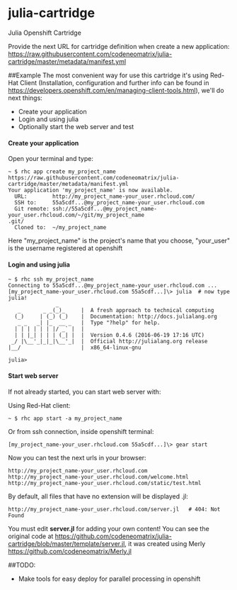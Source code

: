 # julia-cartridge


Julia Openshift Cartridge



Provide the next URL for cartridge definition when create a new application:
https://raw.githubusercontent.com/codeneomatrix/julia-cartridge/master/metadata/manifest.yml

##Example
The most convenient way for use this cartridge it's using Red-Hat Client (Installation, configuration and further info can be found in https://developers.openshift.com/en/managing-client-tools.html), we'll do next things:
* Create your application
* Login and using julia
* Optionally start the web server and test

#### Create your application
Open your terminal and type:
<pre><code>~ $ rhc app create my_project_name https://raw.githubusercontent.com/codeneomatrix/julia-cartridge/master/metadata/manifest.yml
Your application 'my_project_name' is now available.
  URL:        http://my_project_name-your_user.rhcloud.com/
  SSH to:     55a5cdf...@my_project_name-your_user.rhcloud.com
  Git remote: ssh://55a5cdf...@my_project_name-your_user.rhcloud.com/~/git/my_project_name
.git/
  Cloned to:  ~/my_project_name
</code></pre>
Here "my_project_name" is the project's name that you choose, "your_user" is the username registered at openshift


#### Login and using julia
<pre><code>~ $ rhc ssh my_project_name
Connecting to 55a5cdf...@my_project_name-your_user.rhcloud.com ...
[my_project_name-your_user.rhcloud.com 55a5cdf...]\> julia  # now type julia!
               _
   _       _ _(_)_     |  A fresh approach to technical computing
  (_)     | (_) (_)    |  Documentation: http://docs.julialang.org
   _ _   _| |_  __ _   |  Type "?help" for help.
  | | | | | | |/ _` |  |
  | | |_| | | | (_| |  |  Version 0.4.6 (2016-06-19 17:16 UTC)
 _/ |\__'_|_|_|\__'_|  |  Official http://julialang.org release
|__/                   |  x86_64-linux-gnu

julia></code></pre>

#### Start web server
If not already started, you can start web server with:

Using Red-Hat client:
<pre><code>~ $ rhc app start -a my_project_name</code></pre>

Or from ssh connection, inside openshift terminal:
<pre><code>[my_project_name-your_user.rhcloud.com 55a5cdf...]\> gear start</code></pre>

Now you can test the next urls in your browser:
<pre><code>http://my_project_name-your_user.rhcloud.com
http://my_project_name-your_user.rhcloud.com/welcome.html
http://my_project_name-your_user.rhcloud.com/static/test.html
</code></pre>

By default, all files that have no extension will be displayed .jl:
<pre><code>http://my_project_name-your_user.rhcloud.com/server.jl   # 404: Not Found</code></pre>



You must edit <strong>server.jl</strong> for adding your own content! You can see the original code at https://github.com/codeneomatrix/julia-cartridge/blob/master/template/server.jl, it was created using Merly
https://github.com/codeneomatrix/Merly.jl


##TODO:
* Make tools for easy deploy for parallel processing in openshift
